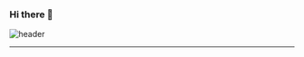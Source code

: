 ### Hi there 👋
![header](https://capsule-render.vercel.app/api?type=Waving&color=gradient&height=300&section=header&text=Hyeon's%20Github&fontColor=FFFFFF&fontSize=50)

***



